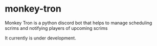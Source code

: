 # monkey-tron
Monkey Tron is a python discord bot that helps to manage scheduling scrims and notifying players of upcoming scrims

It currently is under development.
